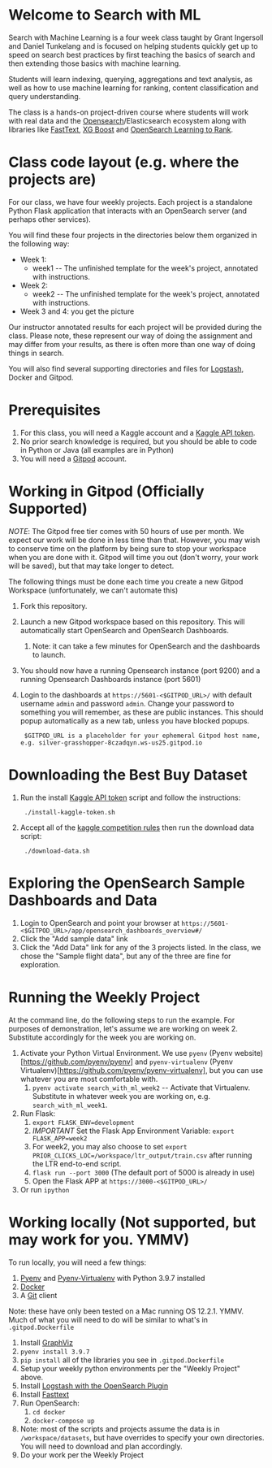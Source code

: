 # Welcome to Search with ML

Search with Machine Learning is a four week class taught by Grant Ingersoll and Daniel Tunkelang and is focused on helping students
quickly get up to speed on search best practices by first teaching the basics of search and then extending those basics with machine learning.  

Students will learn indexing, querying, aggregations and text analysis, as well as how to use machine learning for ranking, content classification and query understanding.

The class is a hands-on project-driven course where students will work with real data and the [Opensearch](https://opensearch.com)/Elasticsearch ecosystem along with libraries like [FastText](https://fasttext.cc/), [XG Boost](https://xgboost.readthedocs.io/en/stable/) and [OpenSearch Learning to Rank](https://github.com/aparo/opensearch-learning-to-rank).

# Class code layout (e.g. where the projects are)

For our class, we have four weekly projects.  Each project
is a standalone Python Flask application that interacts with an OpenSearch server (and perhaps other services).  

You will find these four projects in the directories below them organized in the following way:

- Week 1:
    - week1 -- The unfinished template for the week's project, annotated with instructions.
- Week 2:
    - week2 -- The unfinished template for the week's project, annotated with instructions.
- Week 3 and 4: you get the picture

Our instructor annotated results for each project will be provided during the class.  Please note, these represent our way of doing the assignment and may differ from your results, as there is often more than one way of doing things in search.

You will also find several supporting directories and files for [Logstash](https://opensearch.org/docs/latest/clients/logstash/), Docker and Gitpod.

# Prerequisites

1. For this class, you will need a Kaggle account and a [Kaggle API token](https://www.kaggle.com/docs/api).
1. No prior search knowledge is required, but you should be able to code in Python or Java (all examples are in Python)
1. You will need a [Gitpod](https://gitpod.io) account.

# Working in Gitpod (Officially Supported)

*NOTE*: The Gitpod free tier comes with 50 hours of use per month.  We expect our work will be done in less time than that.  However, you may wish to conserve time on the platform by being sure to stop your workspace when you are done with it.  Gitpod will time you out (don't worry, your work will be saved), but that may take longer to detect.

The following things must be done each time you create a new Gitpod Workspace (unfortunately, we can't automate this)

1. Fork this repository.
1. Launch a new Gitpod workspace based on this repository.  This will automatically start OpenSearch and OpenSearch Dashboards.
    1. Note: it can take a few minutes for OpenSearch and the dashboards to launch.        
1. You should now have a running Opensearch instance (port 9200) and a running Opensearch Dashboards instance (port 5601)
1. Login to the dashboards at `https://5601-<$GITPOD_URL>/` with default username `admin` and password `admin`. Change your password to something you will remember, as these are public instances.  This should popup automatically as a new tab, unless you have blocked popups.

        $GITPOD_URL is a placeholder for your ephemeral Gitpod host name, e.g. silver-grasshopper-8czadqyn.ws-us25.gitpod.io     

# Downloading the Best Buy Dataset

1. Run the install [Kaggle API token](https://www.kaggle.com/docs/api) script and follow the instructions:

        ./install-kaggle-token.sh
1. Accept all of the [kaggle competition rules](https://www.kaggle.com/c/acm-sf-chapter-hackathon-big/rules) then run the download data script:

        ./download-data.sh



# Exploring the OpenSearch Sample Dashboards and Data

1. Login to OpenSearch and point your browser at `https://5601-<$GITPOD_URL>/app/opensearch_dashboards_overview#/`
1. Click the "Add sample data" link
1. Click the "Add Data" link for any of the 3 projects listed. In the class, we chose the "Sample flight data", but any of the three are fine for exploration.

# Running the Weekly Project

At the command line, do the following steps to run the example.  For purposes of demonstration, let's assume we are working on week 2.  Substitute accordingly for the week you are working on.

1. Activate your Python Virtual Environment.  We use `pyenv` (Pyenv website)[https://github.com/pyenv/pyenv] and `pyenv-virtualenv` (Pyenv Virtualenv)[https://github.com/pyenv/pyenv-virtualenv], but you can use whatever you are most comfortable with.
    1. `pyenv activate search_with_ml_week2` -- Activate that Virtualenv. Substitute in whatever week you are working on, e.g. `search_with_ml_week1`. 
1. Run Flask: 
    1. `export FLASK_ENV=development`
    1.  *_IMPORTANT_* Set the Flask App Environment Variable: `export FLASK_APP=week2`
    1. For week2, you may also choose to set `export PRIOR_CLICKS_LOC=/workspace/ltr_output/train.csv` after running the LTR end-to-end script. 
    1. `flask run --port 3000` (The default port of 5000 is already in use) 
    1. Open the Flask APP at `https://3000-<$GITPOD_URL>/`
1. Or run `ipython`
    
# Working locally (Not supported, but may work for you. YMMV)

To run locally, you will need a few things:

1. [Pyenv](https://github.com/pyenv/pyenv) and [Pyenv-Virtualenv](https://github.com/pyenv/pyenv-virtualenv) with Python 3.9.7 installed
1. [Docker](https://docker.com/)
1. A [Git](https://git-scm.com/) client

Note: these have only been tested on a Mac running OS 12.2.1.  YMMV.  Much of what you will need to do will be similar to what's in `.gitpod.Dockerfile`

1.  Install [GraphViz](https://www.graphviz.org/)
1. `pyenv install 3.9.7`
1. `pip install` all of the libraries you see in `.gitpod.Dockerfile`
1. Setup your weekly python environments per the "Weekly Project" above.
1. Install [Logstash with the OpenSearch Plugin](https://opensearch.org/docs/latest/clients/logstash/index/)
1. Install [Fasttext](https://fasttext.cc/)  
1. Run OpenSearch: 
    1. `cd docker`
    1. `docker-compose up`
1. Note: most of the scripts and projects assume the data is in `/workspace/datasets`, but have overrides to specify your own directories. You will need to download and plan accordingly.  
1. Do your work per the Weekly Project     
    